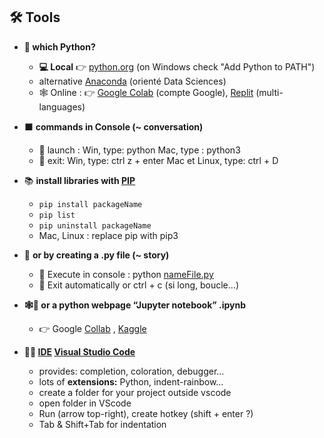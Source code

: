 
## 🛠️ Tools

- **🐍 which Python?** 
	- **💻 Local** 👉 [python.org](http://python.org/) (on Windows check "Add Python to PATH")
	- alternative [Anaconda](https://www.anaconda.com/) (orienté Data Sciences)
	- 🕸️ Online : 👉 [Google Colab](https://colab.research.google.com/) (compte Google), [Replit](https://replit.com/) (multi-languages)
	
- ⬛ **commands in Console (~ conversation)**
	- 🚀 launch : Win, type: python Mac, type : python3
	- 🚪 exit: Win, type: ctrl z + enter Mac et Linux, type: ctrl + D
	
- 📚 **install libraries with [PIP](https://pypi.org/)**
	- `pip install packageName`
	- `pip list`
	- `pip uninstall packageName`
	- Mac, Linux : replace pip with pip3
	
- 📃 **or by creating a .py file (~ story)**
	- 🚀 Execute in console : python [nameFile.py](http://namefile.py/)
	- 🚪 Exit automatically or ctrl + c (si long, boucle…)
	
- **🕸️🐍 or a python webpage “Jupyter notebook” .ipynb**
	- 👉 Google [Collab](https://colab.research.google.com/) , [Kaggle](https://www.kaggle.com/) 
	
- **👩‍💻 [IDE](https://en.wikipedia.org/wiki/Integrated_development_environment) [Visual Studio Code](https://code.visualstudio.com/)**
	- provides: completion, coloration, debugger...
	- lots of **extensions:** Python, indent-rainbow…
	- create a folder for your project outside vscode
	- open folder in VScode
	- Run (arrow top-right), create hotkey (shift + enter ?)
	- Tab & Shift+Tab for indentation


